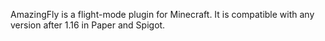 AmazingFly is a flight-mode plugin for Minecraft. It is compatible with any version after 1.16 in Paper and Spigot.
